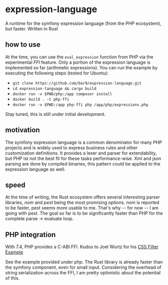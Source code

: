 # expression-language
A runtime for the symfony expression language (from the PHP ecosystem), but faster. Written in Rust

## how to use
At the time, you can use the `eval_expression` function from PHP via the experimental _FFI_ feature.
Only a portion of the expression language is implemented so far (arithmetic expressions).
You can run the example by executing the following steps (tested for Ubuntu):

* `git clone https://github.com/bar9/expression-language.git`
* `cd expression-language && cargo build`
* `docker run -v $PWD/php:/app composer install`
* `docker build . -t php-ffi`
* `docker run -v $PWD:/app php-ffi php /app/php/expressions.php`

Stay tuned, this is still under initial development.

## motivation
The symfony expression language is a common denominator for many PHP projects and is widely
used to express business rules and other customization definitions. It provides a lexer and
parser for extendability, but PHP ist not the best fit for these tasks performance-wise.
Xml and json parsing are done by compiled binaries, this pattern could be applied to
the expression language as well.

## speed
At the time of  writing, the Rust ecosystem offers several interesting parser libraries,
*nom* and *pest* being the most promising options. nom is reported to be faster, pest seems
more usable to me. That's why -- for now -- I am going with pest. The goal so far is to be
significantly faster than PHP for the complete parse -> evaluate loop.

## PHP integration
With 7.4, PHP provides a C-ABI FFI.
Kudos to Joel Wurtz for his [CSS Filter Example](https://github.com/joelwurtz/cssfilter-php-ffi-example)

See the example provided under _php_. The Rust library is already faster than the symfony component, even
for small input. Considering the overhead of string serialization across the FFI, I am
pretty optimistic about the potential of this.
